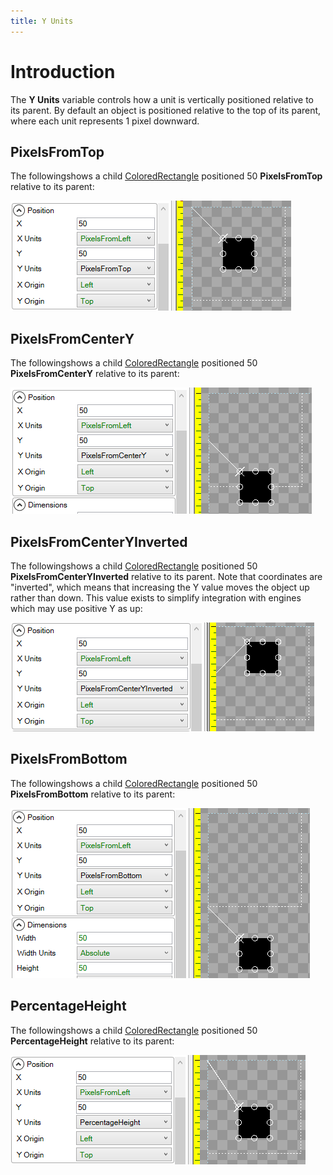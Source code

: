 ```yaml
---
title: Y Units
---
```


# Introduction

The **Y Units** variable controls how a unit is vertically positioned relative to its parent. By default an object is positioned relative to the top of its parent, where each unit represents 1 pixel downward.

## PixelsFromTop

The followingshows a child [ColoredRectangle](ColoredRectangle) positioned 50 **PixelsFromTop** relative to its parent:

![](PixelsFromTopGum.PNG)

## PixelsFromCenterY

The followingshows a child [ColoredRectangle](ColoredRectangle) positioned 50 **PixelsFromCenterY** relative to its parent:

![](PixelsFromCenterYGum.PNG)

## PixelsFromCenterYInverted

The followingshows a child [ColoredRectangle](ColoredRectangle) positioned 50 **PixelsFromCenterYInverted** relative to its parent. Note that coordinates are "inverted", which means that increasing the Y value moves the object up rather than down. This value exists to simplify integration with engines which may use positive Y as up:

![](PixelsFromCenterYInvertedGum.PNG)

## PixelsFromBottom

The followingshows a child [ColoredRectangle](ColoredRectangle) positioned 50 **PixelsFromBottom** relative to its parent:

![](PixelsFromBottomGum.PNG)

## PercentageHeight

The followingshows a child [ColoredRectangle](ColoredRectangle) positioned 50 **PercentageHeight** relative to its parent:

![](PercentageHeightGum.PNG)